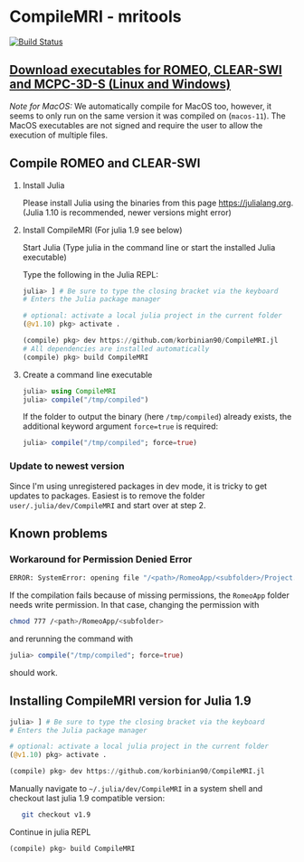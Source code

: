 # CompileMRI - mritools

[![Build Status](https://github.com/korbinian90/CompileMRI.jl/workflows/CI/badge.svg)](https://github.com/korbinian90/CompileMRI.jl/actions)

## [Download executables for ROMEO, CLEAR-SWI and MCPC-3D-S (Linux and Windows)](https://github.com/korbinian90/CompileMRI.jl/releases)

*Note for MacOS:* We automatically compile for MacOS too, however, it seems to only run on the same version it was compiled on (`macos-11`). The MacOS executables are not signed and require the user to allow the execution of multiple files.

## Compile ROMEO and CLEAR-SWI

1. Install Julia

   Please install Julia using the binaries from this page https://julialang.org. (Julia 1.10 is recommended, newer versions might error)

2. Install CompileMRI (For julia 1.9 see below)

   Start Julia (Type julia in the command line or start the installed Julia executable)

   Type the following in the Julia REPL:

   ```julia
   julia> ] # Be sure to type the closing bracket via the keyboard
   # Enters the Julia package manager

   # optional: activate a local julia project in the current folder
   (@v1.10) pkg> activate . 

   (compile) pkg> dev https://github.com/korbinian90/CompileMRI.jl
   # All dependencies are installed automatically
   (compile) pkg> build CompileMRI
   ```

3. Create a command line executable

   ```julia
   julia> using CompileMRI
   julia> compile("/tmp/compiled")
   ```

   If the folder to output the binary (here `/tmp/compiled`) already exists, the additional keyword argument `force=true` is required:

   ```julia
   julia> compile("/tmp/compiled"; force=true)
   ```

### Update to newest version

Since I'm using unregistered packages in dev mode, it is tricky to get updates to packages.
Easiest is to remove the folder `user/.julia/dev/CompileMRI` and start over at step 2.

## Known problems

### Workaround for Permission Denied Error

```bash
ERROR: SystemError: opening file "/<path>/RomeoApp/<subfolder>/Project.toml"
```

If the compilation fails because of missing permissions, the `RomeoApp` folder needs write permission. In that case, changing the permission with

```bash
chmod 777 /<path>/RomeoApp/<subfolder>
```

and rerunning the command with

```julia
julia> compile("/tmp/compiled"; force=true)
```

should work.

## Installing CompileMRI version for Julia 1.9

```julia
julia> ] # Be sure to type the closing bracket via the keyboard
# Enters the Julia package manager

# optional: activate a local julia project in the current folder
(@v1.10) pkg> activate . 

(compile) pkg> dev https://github.com/korbinian90/CompileMRI.jl
```

Manually navigate to `~/.julia/dev/CompileMRI` in a system shell and checkout last julia 1.9 compatible version:

```bash
   git checkout v1.9
```

Continue in julia REPL

```julia
(compile) pkg> build CompileMRI
```
